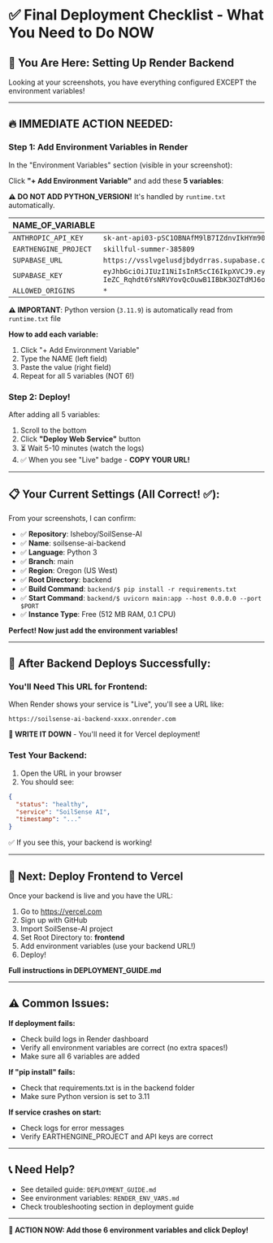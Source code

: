 # ✅ Final Deployment Checklist - What You Need to Do NOW

## 📍 You Are Here: Setting Up Render Backend

Looking at your screenshots, you have everything configured EXCEPT the environment variables!

---

## 🔥 IMMEDIATE ACTION NEEDED:

### Step 1: Add Environment Variables in Render

In the "Environment Variables" section (visible in your screenshot):

Click **"+ Add Environment Variable"** and add these **5 variables**:

**⚠️ DO NOT ADD PYTHON_VERSION!** It's handled by `runtime.txt` automatically.

| NAME_OF_VARIABLE      | value                                                                                                                                                                                                              |
| --------------------- | ------------------------------------------------------------------------------------------------------------------------------------------------------------------------------------------------------------------ |
| `ANTHROPIC_API_KEY`   | `sk-ant-api03-pSC1OBNAfM9lB7IZdnvIkHYm90CQs1jtmRYgTfnf8cUJlrpFQi4zXuFEhhUCfq0cF-eM2u6UbE9nS6a_AQAA`                                                                                                                |
| `EARTHENGINE_PROJECT` | `skillful-summer-385809`                                                                                                                                                                                           |
| `SUPABASE_URL`        | `https://vsslvgelusdjbdydrras.supabase.co`                                                                                                                                                                         |
| `SUPABASE_KEY`        | `eyJhbGciOiJIUzI1NiIsInR5cCI6IkpXVCJ9.eyJpc3MiOiJzdXBhYmFzZSIsInJlZiI6InZzc2x2Z2VsdXNkamJkeWRycmFzIiwicm9sZSI6ImFub24iLCJpYXQiOjE3NDQ0NTk4ODIsImV4cCI6MjA2MDAzNTg4Mn0.N-IeZC_Rqhdt6YsNRVYovQcOuwB1IBbK3OZTdMJ6oeU` |
| `ALLOWED_ORIGINS`     | `*`                                                                                                                                                                                                                |

**⚠️ IMPORTANT**: Python version (`3.11.9`) is automatically read from `runtime.txt` file

**How to add each variable:**

1. Click "+ Add Environment Variable"
2. Type the NAME (left field)
3. Paste the value (right field)
4. Repeat for all 5 variables (NOT 6!)

### Step 2: Deploy!

After adding all 5 variables:

1. Scroll to the bottom
2. Click **"Deploy Web Service"** button
3. ⏳ Wait 5-10 minutes (watch the logs)
4. ✅ When you see "Live" badge - **COPY YOUR URL!**

---

## 📋 Your Current Settings (All Correct! ✅):

From your screenshots, I can confirm:

- ✅ **Repository**: Isheboy/SoilSense-AI
- ✅ **Name**: soilsense-ai-backend
- ✅ **Language**: Python 3
- ✅ **Branch**: main
- ✅ **Region**: Oregon (US West)
- ✅ **Root Directory**: backend
- ✅ **Build Command**: `backend/$ pip install -r requirements.txt`
- ✅ **Start Command**: `backend/$ uvicorn main:app --host 0.0.0.0 --port $PORT`
- ✅ **Instance Type**: Free (512 MB RAM, 0.1 CPU)

**Perfect! Now just add the environment variables!**

---

## 🎯 After Backend Deploys Successfully:

### You'll Need This URL for Frontend:

When Render shows your service is "Live", you'll see a URL like:

```
https://soilsense-ai-backend-xxxx.onrender.com
```

**📝 WRITE IT DOWN** - You'll need it for Vercel deployment!

### Test Your Backend:

1. Open the URL in your browser
2. You should see:

```json
{
  "status": "healthy",
  "service": "SoilSense AI",
  "timestamp": "..."
}
```

✅ If you see this, your backend is working!

---

## 🚀 Next: Deploy Frontend to Vercel

Once your backend is live and you have the URL:

1. Go to https://vercel.com
2. Sign up with GitHub
3. Import SoilSense-AI project
4. Set Root Directory to: **frontend**
5. Add environment variables (use your backend URL!)
6. Deploy!

**Full instructions in DEPLOYMENT_GUIDE.md**

---

## ⚠️ Common Issues:

**If deployment fails:**

- Check build logs in Render dashboard
- Verify all environment variables are correct (no extra spaces!)
- Make sure all 6 variables are added

**If "pip install" fails:**

- Check that requirements.txt is in the backend folder
- Make sure Python version is set to 3.11

**If service crashes on start:**

- Check logs for error messages
- Verify EARTHENGINE_PROJECT and API keys are correct

---

## 📞 Need Help?

- See detailed guide: `DEPLOYMENT_GUIDE.md`
- See environment variables: `RENDER_ENV_VARS.md`
- Check troubleshooting section in deployment guide

---

**🎯 ACTION NOW: Add those 6 environment variables and click Deploy!**
